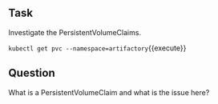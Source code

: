 ## Task

Investigate the PersistentVolumeClaims.

`kubectl get pvc --namespace=artifactory`{{execute}}

## Question

What is a PersistentVolumeClaim and what is the issue here?
